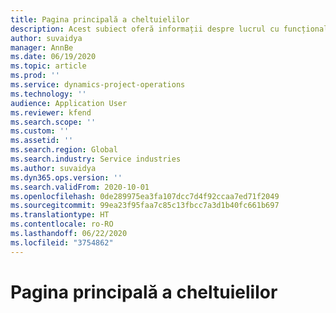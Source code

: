 ```yaml
---
title: Pagina principală a cheltuielilor
description: Acest subiect oferă informații despre lucrul cu funcționalitatea cheltuieli în operațiunile proiectului.
author: suvaidya
manager: AnnBe
ms.date: 06/19/2020
ms.topic: article
ms.prod: ''
ms.service: dynamics-project-operations
ms.technology: ''
audience: Application User
ms.reviewer: kfend
ms.search.scope: ''
ms.custom: ''
ms.assetid: ''
ms.search.region: Global
ms.search.industry: Service industries
ms.author: suvaidya
ms.dyn365.ops.version: ''
ms.search.validFrom: 2020-10-01
ms.openlocfilehash: 0de289975ea3fa107dcc7d4f92ccaa7ed71f2049
ms.sourcegitcommit: 99ea23f95faa7c85c13fbcc7a3d1b40fc661b697
ms.translationtype: HT
ms.contentlocale: ro-RO
ms.lasthandoff: 06/22/2020
ms.locfileid: "3754862"
---
```

# <a name="expense-home-page"></a>Pagina principală a cheltuielilor

